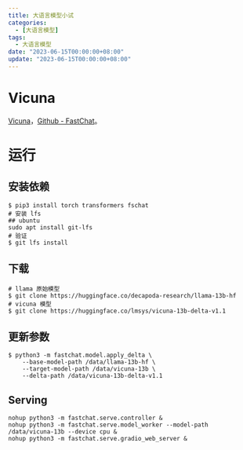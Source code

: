 ```yaml
---
title: 大语言模型小试
categories: 
  - [大语言模型]
tags:
  - 大语言模型
date: "2023-06-15T00:00:00+08:00"
update: "2023-06-15T00:00:00+08:00"
---
```


# Vicuna

[Vicuna](https://lmsys.org/blog/2023-03-30-vicuna/)，[Github - FastChat](https://github.com/lm-sys/FastChat)。

# 运行

## 安装依赖

```shell
$ pip3 install torch transformers fschat
# 安装 lfs
## ubuntu
sudo apt install git-lfs
# 验证
$ git lfs install
```

## 下载

```shell
# llama 原始模型
$ git clone https://huggingface.co/decapoda-research/llama-13b-hf
# vicuna 模型
$ git clone https://huggingface.co/lmsys/vicuna-13b-delta-v1.1
```

## 更新参数

```shell
$ python3 -m fastchat.model.apply_delta \
    --base-model-path /data/llama-13b-hf \
    --target-model-path /data/vicuna-13b \
    --delta-path /data/vicuna-13b-delta-v1.1
```

## Serving

```shell
nohup python3 -m fastchat.serve.controller &
nohup python3 -m fastchat.serve.model_worker --model-path /data/vicuna-13b --device cpu &
nohup python3 -m fastchat.serve.gradio_web_server &
```


